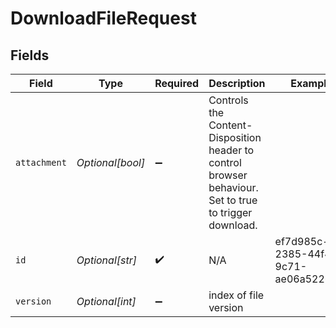 # DownloadFileRequest


## Fields

| Field                                                                                                  | Type                                                                                                   | Required                                                                                               | Description                                                                                            | Example                                                                                                |
| ------------------------------------------------------------------------------------------------------ | ------------------------------------------------------------------------------------------------------ | ------------------------------------------------------------------------------------------------------ | ------------------------------------------------------------------------------------------------------ | ------------------------------------------------------------------------------------------------------ |
| `attachment`                                                                                           | *Optional[bool]*                                                                                       | :heavy_minus_sign:                                                                                     | Controls the Content-Disposition header to control browser behaviour. Set to true to trigger download. |                                                                                                        |
| `id`                                                                                                   | *Optional[str]*                                                                                        | :heavy_check_mark:                                                                                     | N/A                                                                                                    | ef7d985c-2385-44f4-9c71-ae06a52264f8                                                                   |
| `version`                                                                                              | *Optional[int]*                                                                                        | :heavy_minus_sign:                                                                                     | index of file version                                                                                  |                                                                                                        |